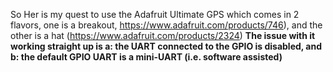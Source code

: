 So Her is my quest to use the Adafruit Ultimate GPS which comes in 2 flavors, one is a breakout, https://www.adafruit.com/products/746), and the other is a hat (https://www.adafruit.com/products/2324) <b />
The issue with it working straight up is a: the UART connected to the GPIO is disabled, and b: the default GPIO UART is a mini-UART (i.e. software assisted)
